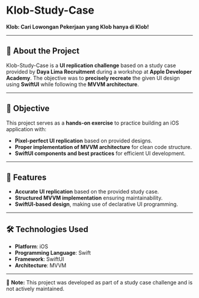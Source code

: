 # Klob-Study-Case  

**Klob: Cari Lowongan Pekerjaan yang Klob hanya di Klob!**  

---  

## 📖 About the Project  
Klob-Study-Case is a **UI replication challenge** based on a study case provided by **Daya Lima Recruitment** during a workshop at **Apple Developer Academy**. The objective was to **precisely recreate** the given UI design using **SwiftUI** while following the **MVVM architecture**.  

---  

## 🎯 Objective  
This project serves as a **hands-on exercise** to practice building an iOS application with:  
- **Pixel-perfect UI replication** based on provided designs.  
- **Proper implementation of MVVM architecture** for clean code structure.  
- **SwiftUI components and best practices** for efficient UI development.  

---  

## 🚀 Features  
- **Accurate UI replication** based on the provided study case.  
- **Structured MVVM implementation** ensuring maintainability.  
- **SwiftUI-based design**, making use of declarative UI programming.  

---  

## 🛠 Technologies Used  
- **Platform**: iOS  
- **Programming Language**: Swift  
- **Framework**: SwiftUI  
- **Architecture**: MVVM  

---  

📌 **Note:** This project was developed as part of a study case challenge and is not actively maintained.  
